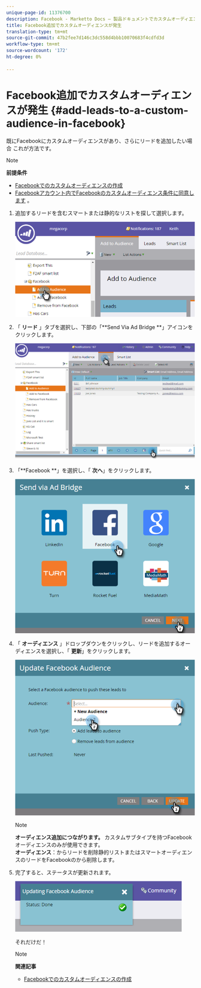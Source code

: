 ```yaml
---
unique-page-id: 11376700
description: Facebook - Marketto Docs — 製品ドキュメントでカスタムオーディエンスが追加発生する
title: Facebook追加でカスタムオーディエンスが発生
translation-type: tm+mt
source-git-commit: 47b2fee7d146c3dc558d4bbb10070683f4cdfd3d
workflow-type: tm+mt
source-wordcount: '172'
ht-degree: 0%

---
```



# Facebook追加でカスタムオーディエンスが発生 {#add-leads-to-a-custom-audience-in-facebook}

既にFacebookにカスタムオーディエンスがあり、さらにリードを追加したい場合 これが方法です。

>[!NOTE]
>
>**前提条件**
>
>* [Facebookでのカスタムオーディエンスの作成](create-a-custom-audience-in-facebook.md)
>* [Facebookアカウント内でFacebookのカスタムオーディエンス条件に同意します](https://www.facebook.com/ads/manage/customaudiences/tos.php) 。

>



1. 追加するリードを含むスマートまたは静的なリストを探して選択します。

   ![](assets/one.png)

1. 「 **リード** 」タブを選択し、下部の「**Send Via Ad Bridge **」アイコンをクリックします。

   ![](assets/two-1.png)

1. 「**Facebook **」を選択し、「 **次へ**」をクリックします。

   ![](assets/three.png)

1. 「 **オーディエンス** 」ドロップダウンをクリックし、リードを追加するオーディエンスを選択し、「 **更新**」をクリックします。

   ![](assets/4.png)

   >[!NOTE]
   >
   >**オーディエンス追加につながります。** カスタムサブタイプを持つFacebookオーディエンスのみが使用できます。\
   >**オーディエンス**：からリードを削除静的リストまたはスマートオーディエンスのリードをFacebookのから削除します。

1. 完了すると、ステータスが更新されます。

   ![](assets/five-1.png)

   それだけだ！

   >[!NOTE]
   >
   >**関連記事**
   >
   >    
   >    
   >    * [Facebookでのカスタムオーディエンスの作成](create-a-custom-audience-in-facebook.md)



